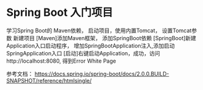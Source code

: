 # Spring Boot 入门项目
学习Spring Boot的 Maven依赖， 启动项目，使用内置Tomcat， 设置Tomcat参数
新建项目
[Maven]添加Maven框架， 添加SpringBoot依赖
[SpringBoot]新建Application入口启动程序， 增加SpringBootApplication注入,添加启动SpringApplication入口
[启动]右键启动Application，成功，访问http://localhost:8080, 得到Error White Page

参考文档： https://docs.spring.io/spring-boot/docs/2.0.0.BUILD-SNAPSHOT/reference/htmlsingle/
